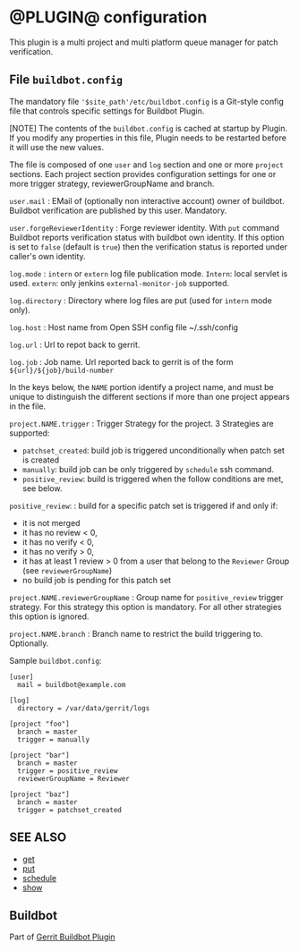 @PLUGIN@ configuration
======================

This plugin is a multi project and multi platform queue manager
for patch verification.

File `buildbot.config`
------------------------

The mandatory file `'$site_path'/etc/buildbot.config` 
is a Git-style config file that controls specific settings for Buildbot
Plugin.

[NOTE]
The contents of the `buildbot.config` is cached at startup by Plugin. 
If you modify any properties in this file, Plugin needs to be restarted 
before it will use the new values.

The file is composed of one `user` and `log` section and one or more `project` 
sections. Each project section provides configuration settings for one or more 
trigger strategy, reviewerGroupName and branch.

`user.mail`
:	EMail of (optionally non interactive account) owner of buildbot. 
        Buildbot verification are published by this user. Mandatory.

`user.forgeReviewerIdentity`
:	Forge reviewer identity. With `put` command Buildbot reports verification
        status with buildbot own identity. If this option is set to `false`
        (default is `true`) then the verification status is reported under caller's
        own identity.

`log.mode`
:       `intern` or `extern` log file publication mode. `Intern`: local servlet is
        used. `extern`: only jenkins `external-monitor-job` supported.

`log.directory`
:       Directory where log files are put (used for `intern` mode only).

`log.host`
:       Host name from Open SSH config file ~/.ssh/config

`log.url`
:       Url to repot back to gerrit.

`log.job`
:       Job name. Url reported back to gerrit is of the form `${url}/${job}/build-number`


In the keys below, the `NAME` portion identify a project name, and
must be unique to distinguish the different sections if more than one
project appears in the file.

`project.NAME.trigger`
:	Trigger Strategy for the project. 3 Strategies are supported:
* `patchset_created`: build job is triggered unconditionally when patch set is created
* `manually`: build job can be only triggered by `schedule` ssh command.
* `positive_review`: build is triggered when the follow conditions are met, see below.

`positive_review`:
:	build for a specific patch set is triggered if and only if:
* it is not merged
* it has no review < 0,
* it has no verify < 0,
* it has no verify > 0,
* it has at least 1 review > 0 from a user that belong to the `Reviewer` Group (see `reviewerGroupName`)
* no build job is pending for this patch set

`project.NAME.reviewerGroupName`
:       Group name for `positive_review` trigger strategy. For this strategy this 
        option is mandatory. For all other strategies this option is ignored.

`project.NAME.branch`
:       Branch name to restrict the build triggering to. Optionally.

Sample `buildbot.config`:

```
[user]
  mail = buildbot@example.com

[log]
  directory = /var/data/gerrit/logs

[project "foo"]
  branch = master
  trigger = manually

[project "bar"]
  branch = master
  trigger = positive_review
  reviewerGroupName = Reviewer

[project "baz"]
  branch = master
  trigger = patchset_created
```

SEE ALSO
--------

* [get](cmd-get.html)
* [put](cmd-put.html)
* [schedule](cmd-schedule.html)
* [show](cmd-show.html)

Buildbot
--------
Part of [Gerrit Buildbot Plugin](index.html)
